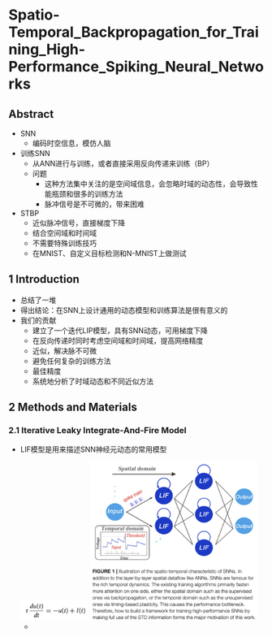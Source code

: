 # Spatio-Temporal_Backpropagation_for_Training_High-Performance_Spiking_Neural_Networks

## Abstract

- SNN
  - 编码时空信息，模仿人脑
- 训练SNN
  - 从ANN进行与训练，或者直接采用反向传递来训练（BP）
  - 问题
    -  这种方法集中关注的是空间域信息，会忽略时域的动态性，会导致性能瓶颈和很多的训练方法
    - 脉冲信号是不可微的，带来困难
- STBP
  - 近似脉冲信号，直接梯度下降
  - 结合空间域和时间域
  - 不需要特殊训练技巧
  - 在MNIST、自定义目标检测和N-MNIST上做测试

## 1 Introduction

- 总结了一堆
- 得出结论：在SNN上设计通用的动态模型和训练算法是很有意义的
- 我们的贡献
  - 建立了一个迭代LIP模型，具有SNN动态，可用梯度下降
  - 在反向传递时同时考虑空间域和时间域，提高网络精度
  - 近似，解决脉不可微
  - 避免任何复杂的训练方法
  - 最佳精度
  - 系统地分析了时域动态和不同近似方法

## 2 Methods and Materials

### 2.1 Iterative Leaky Integrate-And-Fire Model

- LIF模型是用来描述SNN神经元动态的常用模型

  <img src="./img/01-01.png" alt="01-01" style="zoom:40%;" />

  <img src="./img/01-02.png" alt="01-02" style="zoom:40%;" />

  - 



